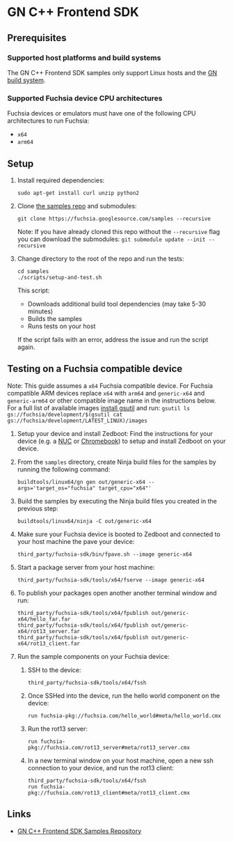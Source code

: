 # GN C++ Frontend SDK

## Prerequisites

### Supported host platforms and build systems

The GN C++ Frontend SDK samples only support Linux hosts and the [GN build system](https://gn.googlesource.com/gn/).

### Supported Fuchsia device CPU architectures

Fuchsia devices or emulators must have one of the following CPU architectures to run Fuchsia:

* `x64`
* `arm64`

## Setup

1. Install required dependencies:

   ```shell
   sudo apt-get install curl unzip python2
   ```

1. Clone [the samples repo](https://fuchsia.googlesource.com/samples) and submodules:

   ```shell
   git clone https://fuchsia.googlesource.com/samples --recursive
   ```

   Note: If you have already cloned this repo without the `--recursive` flag you can download the submodules: `git submodule update --init --recursive`

1. Change directory to the root of the repo and run the tests:

   ```shell
   cd samples
   ./scripts/setup-and-test.sh
   ```

   This script:

   * Downloads additional build tool dependencies (may take 5-30 minutes)
   * Builds the samples
   * Runs tests on your host

   If the script fails with an error, address the issue and run the script again.

## Testing on a Fuchsia compatible device

Note: This guide assumes a `x64` Fuchsia compatible device. For Fuchsia compatible ARM devices
replace `x64` with `arm64` and `generic-x64`  and `generic-arm64` or other compatible image name in
the instructions below. For a full list of available images [install gsutil](https://cloud.google.com/storage/docs/gsutil_install)
and run: `gsutil ls gs://fuchsia/development/$(gsutil cat gs://fuchsia/development/LATEST_LINUX)/images`

1. Setup your device and install Zedboot:
   Find the instructions for your device (e.g. a [NUC](/development/hardware/intel_nuc.md) or [Chromebook](/development/hardware/chromebook.md))
   to setup and install Zedboot on your device.

1. From the `samples` directory, create Ninja build files for the samples by running the following command:

   ```shell
   buildtools/linux64/gn gen out/generic-x64 --args='target_os="fuchsia" target_cpu="x64"'
   ```

1. Build the samples by executing the Ninja build files you created in the previous step:

   ```shell
   buildtools/linux64/ninja -C out/generic-x64
   ```

1. Make sure your Fuchsia device is booted to Zedboot and connected to your host machine the pave your device:

   ```shell
   third_party/fuchsia-sdk/bin/fpave.sh --image generic-x64
   ```

1. Start a package server from your host machine:

   ```shell
   third_party/fuchsia-sdk/tools/x64/fserve --image generic-x64
   ```

1. To publish your packages open another another terminal window and run:

   ```shell
   third_party/fuchsia-sdk/tools/x64/fpublish out/generic-x64/hello_far.far
   third_party/fuchsia-sdk/tools/x64/fpublish out/generic-x64/rot13_server.far
   third_party/fuchsia-sdk/tools/x64/fpublish out/generic-x64/rot13_client.far
   ```

1. Run the sample components on your Fuchsia device:

    1. SSH to the device:

       ```shell
       third_party/fuchsia-sdk/tools/x64/fssh
       ```

    1. Once SSHed into the device, run the hello world component on the device:

       ```shell
       run fuchsia-pkg://fuchsia.com/hello_world#meta/hello_world.cmx
       ```

    1. Run the rot13 server:

       ```shell
       run fuchsia-pkg://fuchsia.com/rot13_server#meta/rot13_server.cmx
       ```

    1. In a new terminal window on your host machine, open a new ssh connection to your device, and run the rot13 client:

       ```shell
       third_party/fuchsia-sdk/tools/x64/fssh
       run fuchsia-pkg://fuchsia.com/rot13_client#meta/rot13_client.cmx
       ```

## Links

* [GN C++ Frontend SDK Samples Repository](https://fuchsia.googlesource.com/samples)
